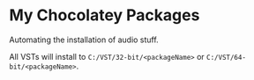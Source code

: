 # My Chocolatey Packages

Automating the installation of audio stuff.

All VSTs will install to `C:/VST/32-bit/<packageName>` or `C:/VST/64-bit/<packageName>`.
